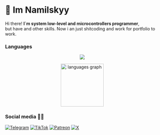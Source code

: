 # :wave: Im Namilskyy
Hi there! **I`m system low-level and microcontrollers programmer**,<br> 
but have and other skills. Now i an just shitcoding and work for portfolio to
work.

### Languages
<p align="center">
  <img src = "https://skillicons.dev/icons?i=c,cpp,py,md,bash,rust">
</p>

<div align="center">
  <img src="https://github-readme-stats.vercel.app/api/top-langs?username=nam4ik&hyde=python,cmake&locale=en&hide_title=true&layout=compact&card_width=320&langs_count=6&theme=onedark&hide_border=true&order=2" height="140" alt="languages graph"  />
</div>

### Social media 😶‍🌫️


[![Telegram](https://img.shields.io/badge/Telegram-@ArcaneDevStudio-blue?style=flat-square&logo=telegram)](https://t.me/ArcaneDevStudio) 
[![TikTok](https://img.shields.io/badge/TikTok-@ArcaneDevStudio-black?style=flat-square&logo=tiktok)](https://www.tiktok.com/@ArcaneDevStudio)
[![Patreon](https://img.shields.io/badge/Patreon-Nam4ik-orange?style=flat-square&logo=patreon)](https://www.patreon.com/Nam4ik) 
[![X](https://img.shields.io/badge/X-ArcaneDevStud10-lightblue?style=flat-square&logo=x)](https://twitter.com/ArcaneDevStud10) 





 
